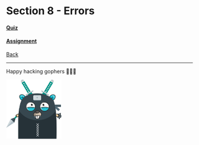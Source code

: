 # Section 8 - Errors

#### [Quiz](https://github.com/steevehook/udemy-go101/blob/master/section_8-errors/quiz)
#### [Assignment](https://github.com/steevehook/udemy-go101/blob/master/section_8-errors/assignment)

[Back](https://github.com/steevehook/udemy-go101)

---

Happy hacking gophers 🚀🚀🚀

<img src="https://github.com/steevehook/udemy-go101/raw/master/udemy-go101.svg?sanitize=true" width="150px"/>
